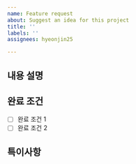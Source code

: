 ```yaml
---
name: Feature request
about: Suggest an idea for this project
title: ''
labels: ''
assignees: hyeonjin25

---
```


## 내용 설명

## 완료 조건

- [ ] 완료 조건 1
- [ ] 완료 조건 2

## 특이사항
